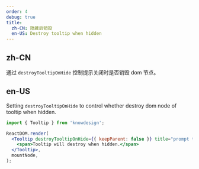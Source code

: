 ```yaml
---
order: 4
debug: true
title:
  zh-CN: 隐藏后销毁
  en-US: Destroy tooltip when hidden
---
```


## zh-CN

通过 `destroyTooltipOnHide` 控制提示关闭时是否销毁 dom 节点。

## en-US

Setting `destroyTooltipOnHide` to control whether destroy dom node of tooltip when hidden.

```jsx
import { Tooltip } from 'knowdesign';

ReactDOM.render(
  <Tooltip destroyTooltipOnHide={{ keepParent: false }} title="prompt text">
    <span>Tooltip will destroy when hidden.</span>
  </Tooltip>,
  mountNode,
);
```
